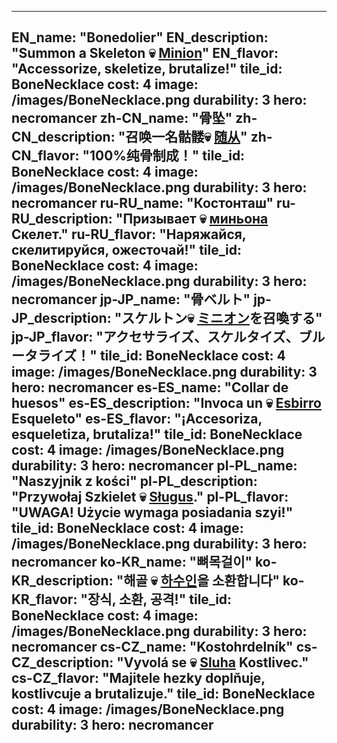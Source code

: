 ---

EN_name: "Bonedolier"
EN_description: "Summon a Skeleton 💀 <u>Minion</u>"
EN_flavor: "Accessorize, skeletize, brutalize!"
tile_id: BoneNecklace
cost: 4
image: /images/BoneNecklace.png
durability: 3
hero: necromancer
zh-CN_name: "骨坠"
zh-CN_description: "召唤一名骷髅💀 <u>随从</u>"
zh-CN_flavor: "100%纯骨制成！"
tile_id: BoneNecklace
cost: 4
image: /images/BoneNecklace.png
durability: 3
hero: necromancer
ru-RU_name: "Костонташ"
ru-RU_description: "Призывает 💀 <u>миньона</u> Скелет."
ru-RU_flavor: "Наряжайся, скелитируйся, ожесточай!"
tile_id: BoneNecklace
cost: 4
image: /images/BoneNecklace.png
durability: 3
hero: necromancer
jp-JP_name: "骨ベルト"
jp-JP_description: "スケルトン💀 <u>ミニオン</u>を召喚する"
jp-JP_flavor: "アクセサライズ、スケルタイズ、ブルータライズ！"
tile_id: BoneNecklace
cost: 4
image: /images/BoneNecklace.png
durability: 3
hero: necromancer
es-ES_name: "Collar de huesos"
es-ES_description: "Invoca un 💀 <u>Esbirro</u> Esqueleto"
es-ES_flavor: "¡Accesoriza, esqueletiza, brutaliza!"
tile_id: BoneNecklace
cost: 4
image: /images/BoneNecklace.png
durability: 3
hero: necromancer
pl-PL_name: "Naszyjnik z kości"
pl-PL_description: "Przywołaj Szkielet 💀 <u>Sługus</u>."
pl-PL_flavor: "UWAGA! Użycie wymaga posiadania szyi!"
tile_id: BoneNecklace
cost: 4
image: /images/BoneNecklace.png
durability: 3
hero: necromancer
ko-KR_name: "뼈목걸이"
ko-KR_description: "해골 💀 <u>하수인</u>을 소환합니다"
ko-KR_flavor: "장식, 소환, 공격!"
tile_id: BoneNecklace
cost: 4
image: /images/BoneNecklace.png
durability: 3
hero: necromancer
cs-CZ_name: "Kostohrdelník"
cs-CZ_description: "Vyvolá se 💀 <u>Sluha</u> Kostlivec."
cs-CZ_flavor: "Majitele hezky doplňuje, kostlivcuje a brutalizuje."
tile_id: BoneNecklace
cost: 4
image: /images/BoneNecklace.png
durability: 3
hero: necromancer
---